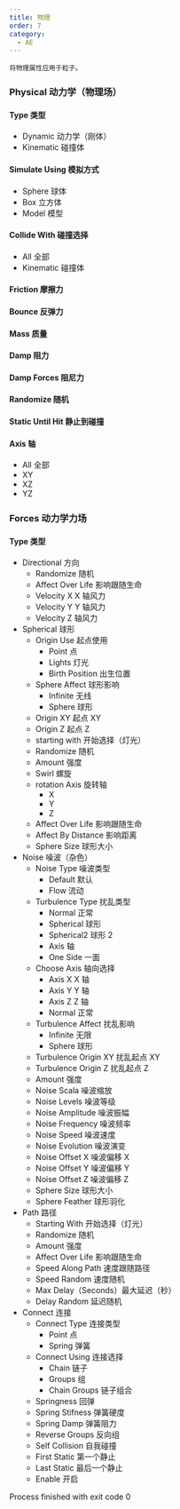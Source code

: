 ```yaml
---
title: 物理
order: 7
category:
  - AE
---
```


    将物理属性应用于粒子。

### Physical 动力学（物理场）

#### Type 类型

- Dynamic 动力学（刚体）
- Kinematic 碰撞体

#### Simulate Using 模拟方式

- Sphere 球体
- Box 立方体
- Model 模型

#### Collide With 碰撞选择

- All 全部
- Kinematic 碰撞体

#### Friction 摩擦力

#### Bounce 反弹力

#### Mass 质量

#### Damp 阻力

#### Damp Forces 阻尼力

#### Randomize 随机

#### Static Until Hit 静止到碰撞

#### Axis 轴

- All 全部
- XY
- XZ
- YZ

### Forces 动力学力场

#### Type 类型

- Directional 方向
  - Randomize 随机
  - Affect Over Life 影响跟随生命
  - Velocity X X 轴风力
  - Velocity Y Y 轴风力
  - Velocity Z 轴风力
- Spherical 球形
  - Origin Use 起点使用
    - Point 点
    - Lights 灯光
    - Birth Position 出生位置
  - Sphere Affect 球形影响
    - Infinite 无线
    - Sphere 球形
  - Origin XY 起点 XY
  - Origin Z 起点 Z
  - starting with 开始选择（灯光）
  - Randomize 随机
  - Amount 强度
  - Swirl 螺旋
  - rotation Axis 旋转轴
    - X
    - Y
    - Z
  - Affect Over Life 影响跟随生命
  - Affect By Distance 影响距离
  - Sphere Size 球形大小
- Noise 噪波（杂色）
  - Noise Type 噪波类型
    - Default 默认
    - Flow 流动
  - Turbulence Type 扰乱类型
    - Normal 正常
    - Spherical 球形
    - Spherical2 球形 2
    - Axis 轴
    - One Side 一面
  - Choose Axis 轴向选择
    - Axis X X 轴
    - Axis Y Y 轴
    - Axis Z Z 轴
    - Normal 正常
  - Turbulence Affect 扰乱影响
    - Infinite 无限
    - Sphere 球形
  - Turbulence Origin XY 扰乱起点 XY
  - Turbulence Origin Z 扰乱起点 Z
  - Amount 强度
  - Noise Scala 噪波缩放
  - Noise Levels 噪波等级
  - Noise Amplitude 噪波振幅
  - Noise Frequency 噪波频率
  - Noise Speed 噪波速度
  - Noise Evolution 噪波演变
  - Noise Offset X 噪波偏移 X
  - Noise Offset Y 噪波偏移 Y
  - Noise Offset Z 噪波偏移 Z
  - Sphere Size 球形大小
  - Sphere Feather 球形羽化
- Path 路径
  - Starting With 开始选择（灯光）
  - Randomize 随机
  - Amount 强度
  - Affect Over Life 影响跟随生命
  - Speed Along Path 速度跟随路径
  - Speed Random 速度随机
  - Max Delay（Seconds）最大延迟（秒）
  - Delay Random 延迟随机
- Connect 连接
  - Connect Type 连接类型
    - Point 点
    - Spring 弹簧
  - Connect Using 连接选择
    - Chain 链子
    - Groups 组
    - Chain Groups 链子组合
  - Springness 回弹
  - Spring Stifness 弹簧硬度
  - Spring Damp 弹簧阻力
  - Reverse Groups 反向组
  - Self Collision 自我碰撞
  - First Static 第一个静止
  - Last Static 最后一个静止
  - Enable 开启

Process finished with exit code 0

